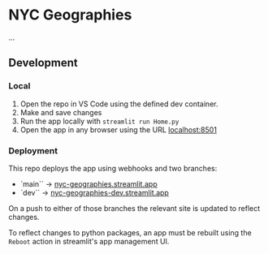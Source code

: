 # NYC Geographies

...

## Development

### Local

1. Open the repo in VS Code using the defined dev container.
2. Make and save changes
3. Run the app locally with `streamlit run Home.py`
4. Open the app in any browser using the URL [localhost:8501](http://localhost:8501/)

### Deployment

This repo deploys the app using webhooks and two branches:

- `main`` -> [nyc-geographies.streamlit.app](https://nyc-geographies.streamlit.app/)
- `dev`` -> [nyc-geographies-dev.streamlit.app](https://nyc-geographies-dev.streamlit.app/)

On a push to either of those branches the relevant site is updated to reflect changes.

To reflect changes to python packages, an app must be rebuilt using the `Reboot` action in streamlit's app management UI.
